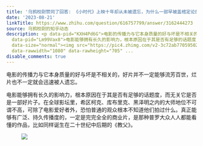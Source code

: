 ```yaml
---
title: '乌鸦校尉赞同了回答: 《小时代》上映十年却从未被遗忘，为什么一部早被盖棺定论的「烂片」，能有如此持久而广泛的影响？'
date: '2023-08-21'
linkTitle: https://www.zhihu.com/question/616757799/answer/3162444273
source: 乌鸦校尉的知乎动态
description: <p data-pid="KXH4Pd6G">电影的传播力与它本身质量的好与坏是不相关的，好片并不一定能够流芳百世，烂片也不一定就会迅速被人遗忘。</p><p
  data-pid="Lm99Vax8">电影能够拥有长久的影响力，根本原因在于其是否有足够的话题度，而无关它是否是一部好片子。在全球影坛里，希区柯克、库布里克、黑泽明之内的大师地位不可谓不高，可除了电影爱好者外，恐怕普通的观众根本不知道他们拍过什么。真正能够有广泛、持久传播度的，一定是完完全全的商业片，是那种普罗大众人人都能看懂的作品，比如同样诞生在二十世纪中后期的《教父》。</p><figure
  data-size="normal"><img src="https://pic4.zhimg.com/v2-3c72ab7705950218fbd05f0a88449163_1440w.jpg"
  data-rawwidth="1080" data-rawheight="705" ...
disable_comments: true
---
```

<p data-pid="KXH4Pd6G">电影的传播力与它本身质量的好与坏是不相关的，好片并不一定能够流芳百世，烂片也不一定就会迅速被人遗忘。</p><p data-pid="Lm99Vax8">电影能够拥有长久的影响力，根本原因在于其是否有足够的话题度，而无关它是否是一部好片子。在全球影坛里，希区柯克、库布里克、黑泽明之内的大师地位不可谓不高，可除了电影爱好者外，恐怕普通的观众根本不知道他们拍过什么。真正能够有广泛、持久传播度的，一定是完完全全的商业片，是那种普罗大众人人都能看懂的作品，比如同样诞生在二十世纪中后期的《教父》。</p><figure data-size="normal"><img src="https://pic4.zhimg.com/v2-3c72ab7705950218fbd05f0a88449163_1440w.jpg" data-rawwidth="1080" data-rawheight="705" ...